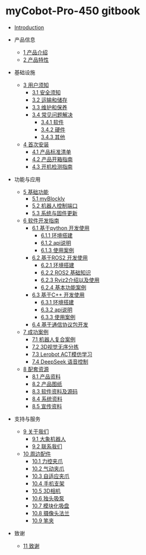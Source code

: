 # myCobot-Pro-450 gitbook

* [Introduction](README.md)

* 产品信息
    * [1 产品介绍](1-ProductInformation\1-ProductIntroduction\1-ProductIntroduction.md)
    * [2 产品特性](1-ProductInformation\2-ProductFeature\2-ProductFeature.md)

* 基础设施
  * [3 用户须知](2-BasicSettings\3-UserNotes\README.md)
    * [3.1 安全须知](2-BasicSettings\3-UserNotes\3.1-SafetyInstruction.md)
    * [3.2 运输和储存](2-BasicSettings\3-UserNotes\3.2-TransportandStorage.md)
    * [3.3 维护和保养](2-BasicSettings\3-UserNotes\3.3-MaintenanceandCare.md)
    * [3.4 常见问题解决](2-BasicSettings\3-UserNotes\3.4-FAQs.md)
      * [3.4.1 软件](2-BasicSettings\3-UserNotes\3.4.1-software.md)
      * [3.4.2 硬件](2-BasicSettings\3-UserNotes\3.4.2-hardware.md)
      * [3.4.3 其他](2-BasicSettings\3-UserNotes\3.4.3-other.md)
  * [4 首次安装](2-BasicSettings\4-FirstInstallAndUse\README.md)
    * [4.1 产品标准清单](2-BasicSettings\4-FirstInstallAndUse\4.1-ProductStandardList.md)
    * [4.2 产品开箱指南](2-BasicSettings\4-FirstInstallAndUse\4.2-ProductUnboxingGuide.md)
    * [4.3 开机检测指南](2-BasicSettings\4-FirstInstallAndUse\4.3-PowerOnDetectionGuide.md)

* 功能与应用
  * [5 基础功能](5-BasicApplication/README.md)
    * [5.1 myBlockly]()
    * [5.2 机器人控制端口]()
    * [5.3 系统与固件更新]()
  * [6 软件开发指南](6-SoftwareDevelopment/README.md)
    * [6.1 基于python 开发使用]()
      * [6.1.1 环境搭建]()
      * [6.1.2 api说明]()
      * [6.1.3 使用案例]()
    * [6.2 基于ROS2 开发使用]()
      * [6.2.1 环境搭建]()
      * [6.2.2 ROS2 基础知识]()
      * [6.2.3 Rviz2介绍以及使用]()
      * [6.2.4 基本功能案例]()
    * [6.3 基于C++ 开发使用]()
      * [6.3.1 环境搭建]()
      * [6.3.2 api说明]()
      * [6.3.3 使用案例]()
    * [6.4 基于通信协议包开发]()
  * [7 成功案例](7-ExamplesRobotsUsing/README.md)
    * [7.1 机器人复合案例]()
    * [7.2 3D视觉无序分拣]()
    * [7.3 Lerobot ACT模仿学习]()
    * [7.4 DeepSeek 语音控制]()
  * [8 配套资源](8-FilesDownload/README.md)
    * [8.1 产品资料]()
    * [8.2 产品图纸]()
    * [8.3 软件资料及源码]()
    * [8.4 系统资料]()
    * [8.5 宣传资料]()

* 支持与服务
  * [9 关于我们](9-AboutUs/README.md)
    * [9.1 大象机器人]()
    * [9.2 联系我们]()
  * [10 周边配件](10-Accessories/README.md)
    * [10.1 力控夹爪]()
    * [10.2 气动夹爪]()
    * [10.3 自适应夹爪]()
    * [10.4 手机支架]()
    * [10.5 3D相机]()
    * [10.6 独头吸泵]()
    * [10.7 模块化吸盘]()
    * [10.8 摄像头法兰]()
    * [10.9 笔夹]()

* 致谢
  * [11 致谢](10-Acknowledgements/README.md)


     
